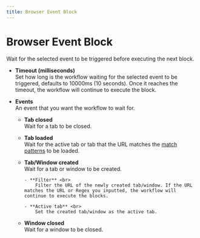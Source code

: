 ```yaml
---
title: Browser Event Block
---
```


# Browser Event Block

Wait for the selected event to be triggered before executing the next block.

- **Timeout (milliseconds)** <br> Set how long is the workflow waiting for the selected event to be triggered, defaults to 10000ms (10 seconds). Once it reaches the timeout, the workflow will continue to execute the block.

- **Events** <br> An event that you want the workflow to wait for.

  - **Tab closed** <br> Wait for a tab to be closed.

  - **Tab loaded** <br> Wait for the active tab or tab that the URL matches the [match patterns](https://developer.mozilla.org/en-US/docs/Mozilla/Add-ons/WebExtensions/Match_patterns#examples) to be loaded.

  - **Tab/Window created** <br> Wait for a tab or window to be created.

        - **Filter** <br>
        	Filter the URL of the newly created tab/window. If the URL matches the URL or Regex you inputted, the workflow will continue to execute the blocks.

        - **Active tab** <br>
        	Set the created tab/window as the active tab.

  - **Window closed** <br> Wait for a window to be closed.
